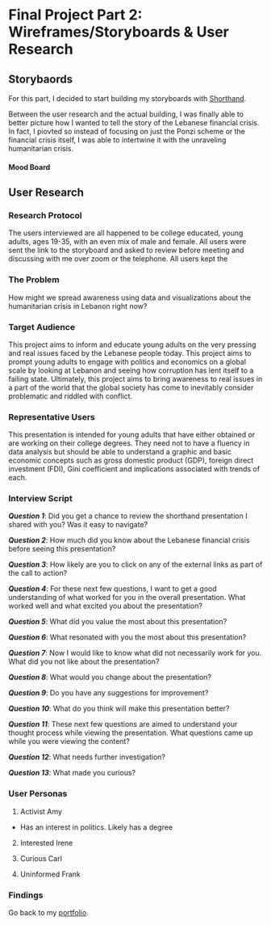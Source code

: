 # **Final Project Part 2: Wireframes/Storyboards & User Research**

## **Storybaords**
For this part, I decided to start building my storyboards with [Shorthand](https://preview.shorthand.com/GTJGVgN8AGG8TgSj). 

Between the user research and the actual building, I was finally able to better picture how I wanted to tell the story of the Lebanese financial crisis. In fact, I piovted so instead of focusing on just the Ponzi scheme or the financial crisis itself, I was able to intertwine it with the unraveling humanitarian crisis. 

#### Mood Board

####



## **User Research**


### **Research Protocol**
The users interviewed are all happened to be college educated, young adults, ages 19-35, with an even mix of male and female.
All users were sent the link to the storyboard and asked to review before meeting and discussing with me over zoom or the telephone. All users kept the 


### **The Problem**
How might we spread awareness using data and visualizations about the humanitarian crisis in Lebanon right now?


### **Target Audience**
This project aims to inform and educate young adults on the very pressing and real issues faced by the Lebanese people today. This project aims to prompt young adults to engage with politics and economics on a global scale by looking at Lebanon and seeing how corruption has lent itself to a failing state. Ultimately, this project aims to bring awareness to real issues in a part of the world that the global society has come to inevitably consider problematic and riddled with conflict.


### **Representative Users**
This presentation is intended for young adults that have either obtained or are working on their college degrees. They need not to have a fluency in data analysis but should be able to understand a graphic and basic economic concepts such as gross domestic product (GDP), foreign direct investment (FDI), Gini coefficient and implications associated with trends of each.

### **Interview Script**
***Question 1***: Did you get a chance to review the shorthand presentation I shared with you? Was it easy to navigate?

***Question 2***: How much did you know about the Lebanese financial crisis before seeing this presentation?


***Question 3***:  How likely are you to click on any of the external links as part of the call to action?

***Question 4***: For these next few questions, I want to get a good understanding of what worked for you in the overall presentation. What worked well and what excited you about the presentation? 

***Question 5***: What did you value the most about this presentation?

***Question 6***: What resonated with you the most about this presentation?

***Question 7***: Now I would like to know what did not necessarily work for you. What did you not like about the presentation?

***Question 8***: What would you change about the presentation?

***Question 9***: Do you have any suggestions for improvement?

***Question 10***: What do you think will make this presentation better?

***Question 11***: These next few questions are aimed to understand your thought process while viewing the presentation. What questions came up while you were viewing the content? 

***Question 12***: What needs further investigation? 

***Question 13***: What made you curious?

### **User Personas**

1. Activist Amy
+ Has an interest in politics. Likely has a degree 

2. Interested Irene

3. Curious Carl

4. Uninformed Frank


### **Findings**


Go back to my [portfolio](https://haleemaahmad.github.io/Telling-Stories-w-Data/).

